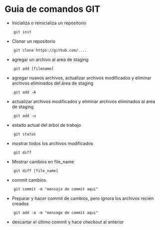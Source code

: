 # Guia de comandos GIT
- Inicializa o reinicializa un repositorio
```
    git init
```
- Clonar un repositorio
```
    git clone https://github.com/....
```
- agregar un archivo al area de staging
```
    git add [filename]
```
- agregar nuevos archivos, actualizar archivos modificados y eliminar archivos eliminados del área de staging
```
    git add -A
```
- actualizar archivos modificados y eliminar archivos eliminados al area de staging
```
    git add -u
```
- estado actual del árbol de trabajo
```
    git status
```
- mostrar todos los archivos modificados
```
    git diff
```
- Mostrar cambios en file_name
```
    git diff [file_name]
```
- commit cambios
```
    git commit -m "mensaje de commit aqui"
```
- Preparar y hacer commit de cambios, pero ignora los archivos recién creados
```
    git add -a -m "mensage de commit aqui"
```


- descartar el último commit y hace checkout al anterior
```

```